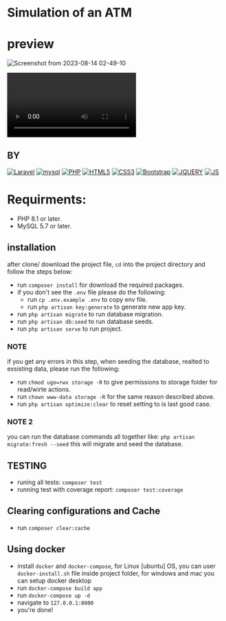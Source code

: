 # Simulation of an ATM 

# preview
![Screenshot from 2023-08-14 02-49-10](https://github.com/keroles19/Atm/assets/36054945/482d566f-6956-4687-8e94-7569312173ab)

<video src="https://user-images.githubusercontent.com/36054945/260335481-00098047-b42a-4afc-be17-fe5c11a1d117.mp4"></video>
## BY
[![Laravel](https://img.shields.io/badge/-Laravel-white?style=flat-square&logo=laravel)](https://github.com/keroles19/)
[![mysql](https://img.shields.io/badge/-mysql-005C84?style=flat-square&logo=mysql&logoColor=white)](https://github.com/keroles19/)
[![PHP](https://img.shields.io/badge/PHP-777BB4?style=flat-square&logo=php&logoColor=white)](https://github.com/keroles19/)
[![HTML5](https://img.shields.io/badge/-HTML5-E34F26?style=flat-square&logo=html5&logoColor=white&link=https://github.com/keroles19/)](https://github.com/keroles19/)
[![CSS3](https://img.shields.io/badge/-CSS3-1572B6?style=flat-square&logo=css3&link=https://github.com/keroles19/)](https://github.com/keroles19/)
[![Bootstrap](https://img.shields.io/badge/-Bootstrap-563D7C?style=flat-square&logo=bootstrap&link=https://github.com/keroles19/)](https://github.com/keroles19/)
[![JQUERY](https://img.shields.io/badge/jQuery-0769AD?style=flat-square&logo=jquery&logoColor=white&link=https://github.com/keroles19/)](https://github.com/keroles19/)
[![JS](https://img.shields.io/badge/-JavaScript-black?style=flat-square&logo=javascript&link=https://github.com/keroles19/)](https://github.com/keroles19/)

# Requirments:
- PHP 8.1 or later.
- MySQL 5.7 or later.

## installation
after clone/ download the project file, `cd` into the project directory and follow the steps below:

- run `composer install` for download the required packages.
- if you don't see the `.env` file please do the following:
    - run `cp .env.example .env` to copy env file.
    - run `php artisan key:generate` to generate new app key.
- run `php artisan migrate` to run database migration.
- run `php artisan db:seed` to run database seeds.
- run `php artisan serve` to run project.

### NOTE
if you get any errors in this step, when seeding the database, realted to exsisting data, please run the following:
- run `chmod ugo=rwx storage -R` to give permissions to storage folder for read/wirte actions.
- run `chown www-data storage -R` for the same reason described above.
- run `php artisan optimize:clear` to reset setting to is last good case.

### NOTE 2
you can run the database commands all together like:
`php artisan migrate:fresh --seed` this will migrate and seed the database.

## TESTING
- runing all tests: `composer test`
- running test with coverage report: `composer test:coverage`


## Clearing configurations and Cache
- run `composer clear:cache`

## Using docker
- install `docker` and `docker-compose`, for Linux [ubuntu] OS, you can user `docker-install.sh` file inside project folder, for windows and mac you can setup docker desktop
- run `docker-compose build app`
- run `docker-compose up -d`
- navigate to `127.0.0.1:8000`
- you're done!
